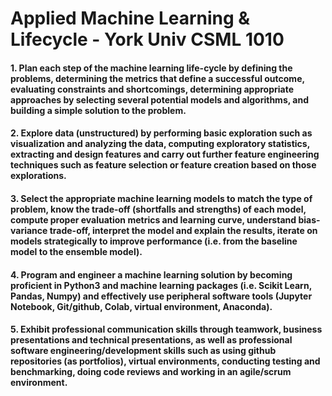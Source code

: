 # Applied Machine Learning & Lifecycle - York Univ CSML 1010
#### 1. Plan each step of the machine learning life-cycle by defining the problems, determining the metrics that define a successful outcome, evaluating constraints and shortcomings, determining appropriate approaches by selecting several potential models and algorithms, and building a simple solution to the problem.
#### 2. Explore data (unstructured) by performing basic exploration such as visualization and analyzing the data, computing exploratory statistics, extracting and design features and carry out further feature engineering techniques such as feature selection or feature creation based on those explorations.
#### 3. Select the appropriate machine learning models to match the type of problem, know the trade-off (shortfalls and strengths) of each model, compute proper evaluation metrics and learning curve, understand bias-variance trade-off, interpret the model and explain the results, iterate on models strategically to improve performance (i.e. from the baseline model to the ensemble model).
#### 4. Program and engineer a machine learning solution by becoming proficient in Python3 and machine learning packages (i.e. Scikit Learn, Pandas, Numpy) and effectively use peripheral software tools (Jupyter Notebook, Git/github, Colab, virtual environment, Anaconda).
#### 5. Exhibit professional communication skills through teamwork, business presentations and technical presentations, as well as professional software engineering/development skills such as using github repositories (as portfolios), virtual environments, conducting testing and benchmarking, doing code reviews and working in an agile/scrum environment.
